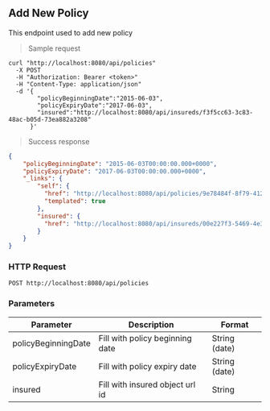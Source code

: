 ## Add New Policy

This endpoint used to add new policy

> Sample request

```shell
curl "http://localhost:8080/api/policies"
  -X POST
  -H "Authorization: Bearer <token>"
  -H "Content-Type: application/json"
  -d '{
        "policyBeginningDate":"2015-06-03",
        "policyExpiryDate":"2017-06-03",
        "insured":"http://localhost:8080/api/insureds/f3f5cc63-3c83-48ac-b05d-73ea882a3208"
      }'
```

> Success response

```json
{
    "policyBeginningDate": "2015-06-03T00:00:00.000+0000",
    "policyExpiryDate": "2017-06-03T00:00:00.000+0000",
    "_links": {
        "self": {
          "href": "http://localhost:8080/api/policies/9e78484f-8f79-4124-867c-9f3c079a7522{?projection}",
          "templated": true
        },
        "insured": {
          "href": "http://localhost:8080/api/insureds/00e227f3-5469-4e3d-ad7a-4c79833358e4"
        }
    }
}
```

### HTTP Request

`POST http://localhost:8080/api/policies`

### Parameters

Parameter | Description | Format
--------- | ----------- | ------
policyBeginningDate | Fill with policy beginning date | String (date)
policyExpiryDate | Fill with policy expiry date | String (date)
insured | Fill with insured object url id | String
